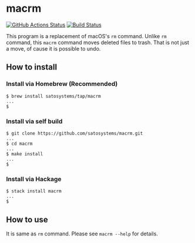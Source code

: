 # macrm

[![GitHub Actions Status](https://github.com/satosystems/macrm/workflows/Haskell%20CI/badge.svg)](https://github.com/satosystems/macrm/actions?query=workflow%3A%22Haskell+CI%22) [![Build Status](https://travis-ci.org/satosystems/macrm.svg)](https://travis-ci.org/satosystems/macrm)

This program is a replacement of macOS's `rm` command.
Unlike `rm` command, this `macrm` command moves deleted files to trash.
That is not just a move, of cause it is possible to undo.

## How to install

### Install via Homebrew (Recommended)

```shell-session
$ brew install satosystems/tap/macrm
...
$
```

### Install via self build

```shell-session
$ git clone https://github.com/satosystems/macrm.git
...
$ cd macrm
...
$ make install
...
$
```

### Install via Hackage

```shell-session
$ stack install macrm
...
$
```

## How to use

It is same as `rm` command.
Please see `macrm --help` for details.
